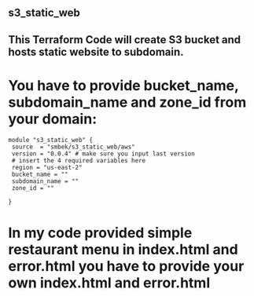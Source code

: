## s3_static_web

## This Terraform Code will create S3 bucket and hosts static website to subdomain.
 
 # You have to provide bucket_name, subdomain_name and zone_id from your domain:
  
 ```hcl
module "s3_static_web" {
  source  = "smbek/s3_static_web/aws"
  version = "0.0.4" # make sure you input last version
  # insert the 4 required variables here
  region = "us-east-2"
  bucket_name = ""
  subdomain_name = ""
  zone_id = ""

}

  ```
  # In my code provided simple restaurant menu in index.html and error.html you have to provide your own index.html and error.html